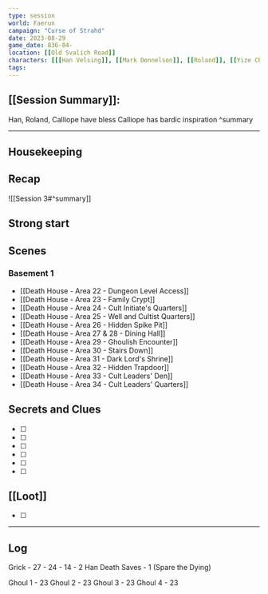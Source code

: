 ```yaml
---
type: session 
world: Faerun 
campaign: "Curse of Strahd" 
date: 2023-08-29 
game_date: 836-04- 
location: [[Old Svalich Road]] 
characters: [[[Han Velsing]], [[Mark Donnelson]], [[Roland]], [[Yize Character]], [[Calliope]], [[Unnamed Tiefling]]] 
tags: 
--- 
```


## [[Session Summary]]: 

Han, Roland, Calliope have bless
Calliope has bardic inspiration
^summary


--- 

## Housekeeping 

## Recap 

![[Session 3#^summary]]
## Strong start 
>

## Scenes 
### Basement 1
- [[Death House - Area 22 - Dungeon Level Access]]
- [[Death House - Area 23 - Family Crypt]]
- [[Death House - Area 24 - Cult Initiate's Quarters]]
- [[Death House - Area 25 - Well and Cultist Quarters]]
- [[Death House - Area 26 - Hidden Spike Pit]]
- [[Death House - Area 27 & 28 - Dining Hall]]
- [[Death House - Area 29 - Ghoulish Encounter]]
- [[Death House - Area 30 - Stairs Down]]
- [[Death House - Area 31 - Dark Lord's Shrine]]
- [[Death House - Area 32 - Hidden Trapdoor]]
- [[Death House - Area 33 - Cult Leaders' Den]]
- [[Death House - Area 34 - Cult Leaders' Quarters]]

## Secrets and Clues 
- [ ] 
- [ ] 
- [ ] 
- [ ] 
- [ ] 
- [ ] 

## [[Loot]] 
- [ ] 

--- 

## Log

Grick - 27 - 24 - 14 - 2
Han Death Saves - 1 (Spare the Dying)

Ghoul 1 - 23
Ghoul 2 - 23
Ghoul 3 - 23
Ghoul 4 - 23

